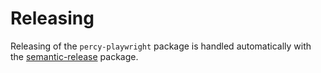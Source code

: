 # Releasing

Releasing of the `percy-playwright` package is handled automatically with the [semantic-release](https://github.com/semantic-release/semantic-release) package.
